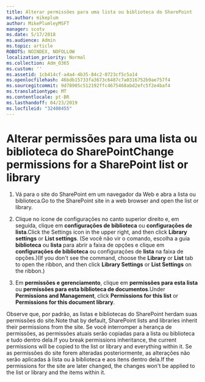 ```yaml
---
title: Alterar permissões para uma lista ou biblioteca do SharePoint
ms.author: mikeplum
author: MikePlumleyMSFT
manager: scotv
ms.date: 5/17/2018
ms.audience: Admin
ms.topic: article
ROBOTS: NOINDEX, NOFOLLOW
localization_priority: Normal
ms.collection: Adm_O365
ms.custom: ''
ms.assetid: 1cb414cf-a4a4-4b35-84c2-0723cf5c5a14
ms.openlocfilehash: 46bdb15733fa3673c6487c7a0316752b9ae757f4
ms.sourcegitcommit: 9d78905c512192ffc4675468abd2efc5f2e4baf4
ms.translationtype: MT
ms.contentlocale: pt-BR
ms.lasthandoff: 04/23/2019
ms.locfileid: "32408455"
---
```

# <a name="change-permissions-for-a-sharepoint-list-or-library"></a><span data-ttu-id="039d0-102">Alterar permissões para uma lista ou biblioteca do SharePoint</span><span class="sxs-lookup"><span data-stu-id="039d0-102">Change permissions for a SharePoint list or library</span></span>

1. <span data-ttu-id="039d0-103">Vá para o site do SharePoint em um navegador da Web e abra a lista ou biblioteca.</span><span class="sxs-lookup"><span data-stu-id="039d0-103">Go to the SharePoint site in a web browser and open the list or library.</span></span>
    
2. <span data-ttu-id="039d0-104">Clique no ícone de configurações no canto superior direito e, em seguida, clique em **configurações de biblioteca** ou **configurações de lista**.</span><span class="sxs-lookup"><span data-stu-id="039d0-104">Click the Settings icon in the upper right, and then click **Library settings** or **List settings**.</span></span> <span data-ttu-id="039d0-105">(Se você não vir o comando, escolha a guia **biblioteca** ou **lista** para abrir a faixa de opções e clique em **configurações de biblioteca** ou configurações de **lista** na faixa de opções.)</span><span class="sxs-lookup"><span data-stu-id="039d0-105">(If you don't see the command, choose the **Library** or **List** tab to open the ribbon, and then click **Library Settings** or **List Settings** on the ribbon.)</span></span> 
    
3. <span data-ttu-id="039d0-106">Em **permissões e gerenciamento**, clique em **permissões para esta lista** ou **permissões para esta biblioteca de documentos**.</span><span class="sxs-lookup"><span data-stu-id="039d0-106">Under **Permissions and Management**, click **Permissions for this list** or **Permissions for this document library**.</span></span>
    
<span data-ttu-id="039d0-107">Observe que, por padrão, as listas e bibliotecas do SharePoint herdam suas permissões do site.</span><span class="sxs-lookup"><span data-stu-id="039d0-107">Note that by default, SharePoint lists and libraries inherit their permissions from the site.</span></span> <span data-ttu-id="039d0-108">Se você interromper a herança de permissões, as permissões atuais serão copiadas para a lista ou biblioteca e tudo dentro dela.</span><span class="sxs-lookup"><span data-stu-id="039d0-108">If you break permissions inheritance, the current permissions will be copied to the list or library and everything within it.</span></span> <span data-ttu-id="039d0-109">Se as permissões do site forem alteradas posteriormente, as alterações não serão aplicadas à lista ou à biblioteca e aos itens dentro dela.</span><span class="sxs-lookup"><span data-stu-id="039d0-109">If the permissions for the site are later changed, the changes won't be applied to the list or library and the items within it.</span></span>
  

